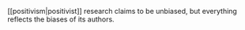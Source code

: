 [[positivism|positivist]] research claims to be unbiased, but everything reflects the biases of its authors.
